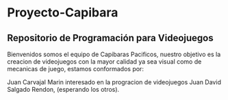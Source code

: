 # Proyecto-Capibara
<h2>Repositorio de Programación para Videojuegos</h2>

Bienvenidos somos el equipo de Capibaras Pacificos, nuestro objetivo es la creacion de videojuegos con la mayor calidad ya sea visual como de mecanicas de juego, estamos conformados por:

Juan Carvajal Marin interesado en la progracion de videojuegos
Juan David Salgado Rendon, 
(esperando los otros).

